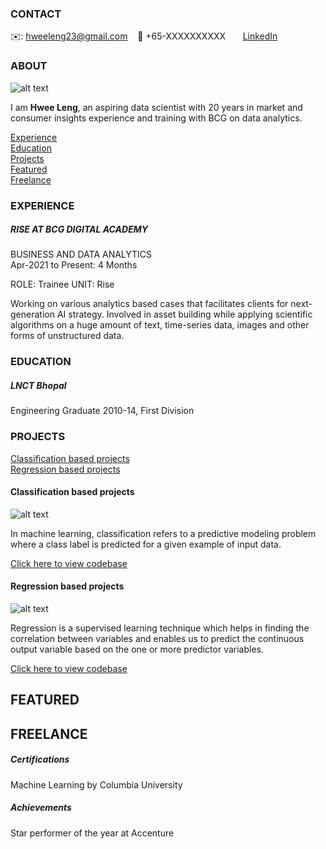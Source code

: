 <!-- CONTACT Section Starts -->
### CONTACT

<!-- Add your details -->
✉️: hweeleng23@gmail.com 
&nbsp;&nbsp; 📲 +65-XXXXXXXXXX
&nbsp;&nbsp;&nbsp;&nbsp;&nbsp; [LinkedIn](https://www.linkedin.com/in/hweeleng-tan/) 

<!-- CONTACT Section Ends -->

<!-- ABOUT Section Starts -->
### ABOUT
<!-- Add link to your picture -->

![alt text]()

<!-- Add your details -->

I am __Hwee Leng__, an aspiring data scientist with 20 years in market and consumer insights experience and training with BCG on data analytics.


<!-- Add link to the sections -->
[Experience](#experience) <br>
[Education](#education) <br>
[Projects](#projects) <br>
[Featured](#featured) <br> 
[Freelance](#freelance) <br> 

<!-- ABOUT Section Ends -->

<!-- EXPERIENCE Section Starts -->
### EXPERIENCE
<!-- Add your details -->
##### RISE AT BCG DIGITAL ACADEMY
BUSINESS AND DATA ANALYTICS <br>
Apr-2021 to Present: 4 Months

ROLE: Trainee
UNIT: Rise

Working on various analytics based cases that facilitates clients for next-generation AI strategy. Involved in asset building while applying scientific algorithms on a huge amount of text, time-series data, images and other forms of unstructured data.

<!-- EXPERIENCE Section Ends -->

<!-- EDUCATION Section Starts -->
### EDUCATION
<!-- Add your details -->
##### LNCT Bhopal
Engineering Graduate 2010-14, First Division

<!-- EDUCATION Section Ends -->

<!-- PROJECTS Section Starts -->
### PROJECTS
<!-- Add your details -->

[Classification based projects](#classification-based-projects) <br>
[Regression based projects](#regression-based-projects) <br>

<!-- Add your details -->

#### Classification based projects
![alt text](https://raw.githubusercontent.com/krvishwesh54/Kumar-Vishwesh/main/images/Classification.png)

In machine learning, classification refers to a predictive modeling problem where a class label is predicted for a given example of input data.

[Click here to view codebase](https://github.com/krvishwesh54/DataScience_DeepLearning_MachineLearning/tree/master/Classification)

#### Regression based projects
![alt text](https://raw.githubusercontent.com/krvishwesh54/Kumar-Vishwesh/main/images/Regression.jpg)

Regression is a supervised learning technique which helps in finding the correlation between variables and enables us to predict the continuous output variable based on the one or more predictor variables.

[Click here to view codebase](https://github.com/krvishwesh54/DataScience_DeepLearning_MachineLearning/tree/master/Regression)

<!-- PROJECTS Section Ends -->

<!-- FEATURED Section Starts -->
## FEATURED
<!-- Add your details -->

## FREELANCE
<!-- Add your details -->

##### Certifications
Machine Learning by Columbia University

##### Achievements
Star performer of the year at Accenture
<!-- FEATURED Section Ends -->

